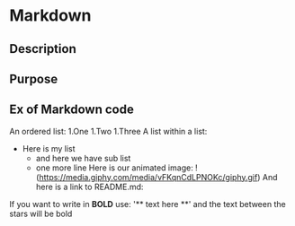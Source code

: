 # Markdown


## Description



## Purpose



## Ex of Markdown code
An ordered list:
1.One
1.Two
1.Three
A list within a list:
* Here is my list
  * and here we have sub list
  * one more line
Here is our animated image:
!(https://media.giphy.com/media/vFKqnCdLPNOKc/giphy.gif)
And here is a link to README.md:


If you want to write in **BOLD** use:
'** text here **' and the text between the stars will be bold

